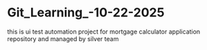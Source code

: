 # Git_Learning_-10-22-2025
this is ui test automation project for mortgage calculator application repository and managed by silver team
